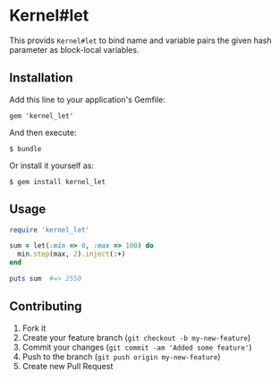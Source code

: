 # Kernel#let

This provids `Kernel#let` to bind name and variable pairs the given hash parameter as block-local variables.

## Installation

Add this line to your application's Gemfile:

    gem 'kernel_let'

And then execute:

    $ bundle

Or install it yourself as:

    $ gem install kernel_let

## Usage

```ruby
require 'kernel_let'

sum = let(:min => 0, :max => 100) do
  min.step(max, 2).inject(:+)
end

puts sum  #=> 2550
```

## Contributing

1. Fork it
2. Create your feature branch (`git checkout -b my-new-feature`)
3. Commit your changes (`git commit -am 'Added some feature'`)
4. Push to the branch (`git push origin my-new-feature`)
5. Create new Pull Request
